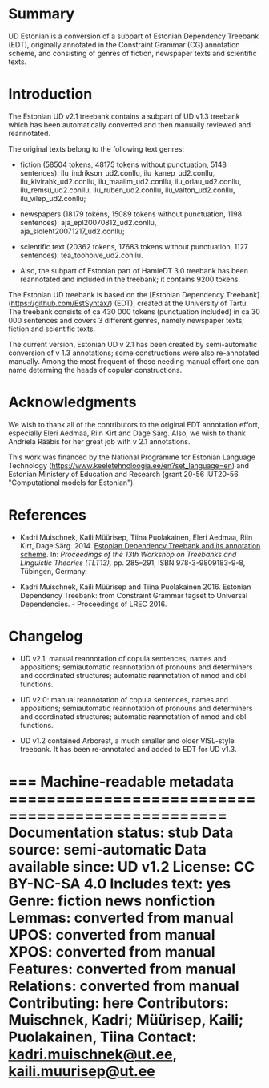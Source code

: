 # Summary

UD Estonian is a conversion of a subpart of Estonian Dependency Treebank (EDT), originally annotated in the Constraint Grammar (CG) annotation scheme, and consisting of genres of fiction, newspaper texts and scientific texts.

# Introduction

The Estonian UD v2.1 treebank contains a subpart of UD v1.3 treebank which has been automatically converted and then manually reviewed and reannotated.

The original texts belong to the following text genres:

* fiction (58504 tokens, 48175 tokens without punctuation, 5148 sentences): ilu_indrikson_ud2.conllu, ilu_kanep_ud2.conllu, ilu_kivirahk_ud2.conllu, ilu_maailm_ud2.conllu, ilu_orlau_ud2.conllu, ilu_remsu_ud2.conllu, ilu_ruben_ud2.conllu, ilu_valton_ud2.conllu, ilu_vilep_ud2.conllu; 

* newspapers (18179 tokens, 15089 tokens without punctuation, 1198 sentences): aja_epl20070812_ud2.conllu, aja_sloleht20071217_ud2.conllu; 

* scientific text (20362 tokens, 17683 tokens without punctuation, 1127 sentences): tea_toohoive_ud2.conllu.

* Also, the subpart of Estonian part of HamleDT 3.0 treebank has been reannotated and included in the treebank; it contains 9200 tokens.

The Estonian UD treebank is based on the [Estonian Dependency Treebank] (https://github.com/EstSyntax/) (EDT), created at the University of Tartu. The treebank consists of ca 430 000 tokens (punctuation included) in ca 30 000 sentences and covers 3 different genres, namely newspaper texts, fiction and scientific texts.

The current version, Estonian UD v 2.1 has been created by semi-automatic conversion of v 1.3 annotations; some constructions were also re-annotated manually. Among the most frequent of those needing manual effort one can name determing the heads of copular constructions.

# Acknowledgments

We wish to thank all of the contributors to the original EDT annotation effort, especially Eleri Aedmaa, Riin Kirt and Dage Särg. Also, we wish to thank Andriela Rääbis for her great job with v 2.1 annotations.

This work was financed by the National Programme for Estonian Language Technology (https://www.keeletehnoloogia.ee/en?set_language=en) and Estonian Ministery of Education and Research (grant 20-56 IUT20-56 "Computational models for Estonian").

# References

* Kadri Muischnek, Kaili Müürisep, Tiina Puolakainen, Eleri Aedmaa, Riin Kirt, Dage Särg.  2014.
  [Estonian Dependency Treebank and its annotation scheme](http://tlt13.sfs.uni-tuebingen.de/tlt13-proceedings.pdf).
  In: *Proceedings of the 13th Workshop on Treebanks and Linguistic Theories (TLT13),*
  pp. 285–291, ISBN 978-3-9809183-9-8, Tübingen, Germany.

* Kadri Muischnek, Kaili Müürisep and Tiina Puolakainen 2016. Estonian Dependency Treebank: from Constraint Grammar tagset to Universal Dependencies. - Proceedings of LREC 2016.

# Changelog

* UD v2.1: manual reannotation of copula sentences, names and appositions; semiautomatic reannotation of pronouns and determiners and coordinated structures; automatic reannotation of nmod and obl functions.

* UD v2.0: manual reannotation of copula sentences, names and appositions; semiautomatic reannotation of pronouns and determiners and coordinated structures; automatic reannotation of nmod and obl functions.

* UD v1.2 contained Arborest, a much smaller and older VISL-style treebank. It has been re-annotated and added to EDT for UD v1.3.

=== Machine-readable metadata =================================================
Documentation status: stub
Data source: semi-automatic
Data available since: UD v1.2
License: CC BY-NC-SA 4.0
Includes text: yes
Genre: fiction news nonfiction
Lemmas: converted from manual
UPOS: converted from manual
XPOS: converted from manual
Features: converted from manual
Relations: converted from manual
Contributing: here
Contributors: Muischnek, Kadri; Müürisep, Kaili; Puolakainen, Tiina
Contact: kadri.muischnek@ut.ee, kaili.muurisep@ut.ee
===============================================================================
